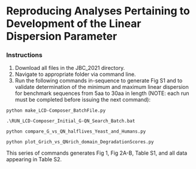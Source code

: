 # Reproducing Analyses Pertaining to Development of the Linear Dispersion Parameter

### Instructions
1. Download all files in the JBC_2021 directory.
2. Navigate to appropriate folder via command line.
3. Run the following commands in-sequence to generate Fig S1 and to validate determination of the minimum and maximum linear dispersion for benchmark sequences from 5aa to 30aa in length (NOTE: each run must be completed before issuing the next command):

```
python make_LCD-Composer_BatchFile.py
```

```
.\RUN_LCD-Composer_Initial_G-QN_Search_Batch.bat
```

```
python compare_G_vs_QN_halflives_Yeast_and_Humans.py
```

```
python plot_Grich_vs_QNrich_domain_DegradationScores.py
```

This series of commands generates Fig 1, Fig 2A-B, Table S1, and all data appearing in Table S2.
